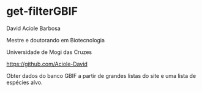 # get-filterGBIF

David Aciole Barbosa

Mestre e doutorando em Biotecnologia

Universidade de Mogi das Cruzes

https://github.com/Aciole-David

Obter dados do banco GBIF a partir de grandes listas do site e uma lista de espécies alvo. 
